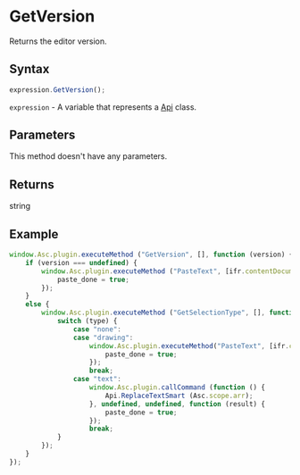 # GetVersion

Returns the editor version.

## Syntax

```javascript
expression.GetVersion();
```

`expression` - A variable that represents a [Api](../Api.md) class.

## Parameters

This method doesn't have any parameters.

## Returns

string

## Example

```javascript editor-pptx
window.Asc.plugin.executeMethod ("GetVersion", [], function (version) {
    if (version === undefined) {
        window.Asc.plugin.executeMethod ("PasteText", [ifr.contentDocument.getElementById ("google_translate_element").outerText], function (result) {
            paste_done = true;
        });
    }
    else {
        window.Asc.plugin.executeMethod ("GetSelectionType", [], function (type) {
            switch (type) {
                case "none":
                case "drawing":
                    window.Asc.plugin.executeMethod("PasteText", [ifr.contentDocument.getElementById ("google_translate_element").outerText], function (result) {
                        paste_done = true;
                    });
                    break;
                case "text":
                    window.Asc.plugin.callCommand (function () {
                        Api.ReplaceTextSmart (Asc.scope.arr);
                    }, undefined, undefined, function (result) {
                        paste_done = true;
                    });
                    break;
            }
        });
    }
});
```
